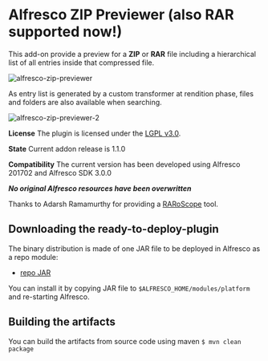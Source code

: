 
Alfresco ZIP Previewer (also RAR supported now!)
================================================

This add-on provide a preview for a **ZIP** or **RAR** file including a hierarchical list of all entries inside that compressed file.

![alfresco-zip-previewer](https://cloud.githubusercontent.com/assets/5584952/26724443/b9c0bda8-4799-11e7-978d-6da9a4ca802f.png)

As entry list is generated by a custom transformer at rendition phase, files and folders are also available when searching.

![alfresco-zip-previewer-2](https://cloud.githubusercontent.com/assets/5584952/26724456/c65aa3d0-4799-11e7-8fa1-ad3655507f3a.png)

**License**
The plugin is licensed under the [LGPL v3.0](http://www.gnu.org/licenses/lgpl-3.0.html). 

**State**
Current addon release is 1.1.0

**Compatibility**
The current version has been developed using Alfresco 201702 and Alfresco SDK 3.0.0

***No original Alfresco resources have been overwritten***

Thanks to Adarsh Ramamurthy for providing a [RARoScope](https://github.com/radarsh/raroscope) tool.

Downloading the ready-to-deploy-plugin
--------------------------------------
The binary distribution is made of one JAR file to be deployed in Alfresco as a repo module:

* [repo JAR](https://github.com/keensoft/alfresco-zip-previewer/releases/download/1.1.0/zip-previewer-repo-1.1.0.jar)

You can install it by copying JAR file to `$ALFRESCO_HOME/modules/platform` and re-starting Alfresco.


Building the artifacts
----------------------
You can build the artifacts from source code using maven
```$ mvn clean package```
